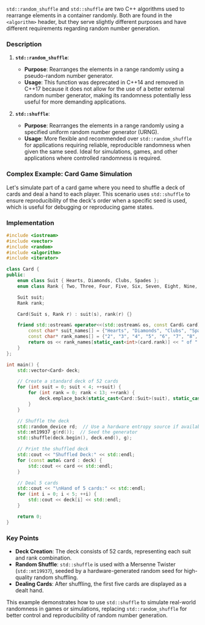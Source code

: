 `std::random_shuffle` and `std::shuffle` are two C++ algorithms used to rearrange elements in a container randomly. Both are found in the `<algorithm>` header, but they serve slightly different purposes and have different requirements regarding random number generation.

### Description

1. **`std::random_shuffle`**:
   - **Purpose**: Rearranges the elements in a range randomly using a pseudo-random number generator.
   - **Usage**: This function was deprecated in C++14 and removed in C++17 because it does not allow for the use of a better external random number generator, making its randomness potentially less useful for more demanding applications.

2. **`std::shuffle`**:
   - **Purpose**: Rearranges the elements in a range randomly using a specified uniform random number generator (URNG).
   - **Usage**: More flexible and recommended over `std::random_shuffle` for applications requiring reliable, reproducible randomness when given the same seed. Ideal for simulations, games, and other applications where controlled randomness is required.

### Complex Example: Card Game Simulation

Let's simulate part of a card game where you need to shuffle a deck of cards and deal a hand to each player. This scenario uses `std::shuffle` to ensure reproducibility of the deck's order when a specific seed is used, which is useful for debugging or reproducing game states.

### Implementation

```cpp
#include <iostream>
#include <vector>
#include <random>
#include <algorithm>
#include <iterator>

class Card {
public:
    enum class Suit { Hearts, Diamonds, Clubs, Spades };
    enum class Rank { Two, Three, Four, Five, Six, Seven, Eight, Nine, Ten, Jack, Queen, King, Ace };

    Suit suit;
    Rank rank;

    Card(Suit s, Rank r) : suit(s), rank(r) {}

    friend std::ostream& operator<<(std::ostream& os, const Card& card) {
        const char* suit_names[] = {"Hearts", "Diamonds", "Clubs", "Spades"};
        const char* rank_names[] = {"2", "3", "4", "5", "6", "7", "8", "9", "10", "Jack", "Queen", "King", "Ace"};
        return os << rank_names[static_cast<int>(card.rank)] << " of " << suit_names[static_cast<int>(card.suit)];
    }
};

int main() {
    std::vector<Card> deck;

    // Create a standard deck of 52 cards
    for (int suit = 0; suit < 4; ++suit) {
        for (int rank = 0; rank < 13; ++rank) {
            deck.emplace_back(static_cast<Card::Suit>(suit), static_cast<Card::Rank>(rank));
        }
    }

    // Shuffle the deck
    std::random_device rd;  // Use a hardware entropy source if available
    std::mt19937 g(rd());  // Seed the generator
    std::shuffle(deck.begin(), deck.end(), g);

    // Print the shuffled deck
    std::cout << "Shuffled Deck:" << std::endl;
    for (const auto& card : deck) {
        std::cout << card << std::endl;
    }

    // Deal 5 cards
    std::cout << "\nHand of 5 cards:" << std::endl;
    for (int i = 0; i < 5; ++i) {
        std::cout << deck[i] << std::endl;
    }

    return 0;
}
```

### Key Points

- **Deck Creation**: The deck consists of 52 cards, representing each suit and rank combination.
- **Random Shuffle**: `std::shuffle` is used with a Mersenne Twister (`std::mt19937`), seeded by a hardware-generated random seed for high-quality random shuffling.
- **Dealing Cards**: After shuffling, the first five cards are displayed as a dealt hand.

This example demonstrates how to use `std::shuffle` to simulate real-world randomness in games or simulations, replacing `std::random_shuffle` for better control and reproducibility of random number generation.